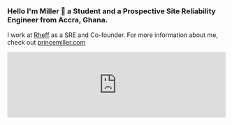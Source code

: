 ### Hello I'm Miller 👋 a Student and a Prospective Site Reliability Engineer from Accra, Ghana.
I work at [Rheff](https://www.rheff.com/) as a SRE and Co-founder. For more information about me, check out [princemiller.com](https://www.princemiller.com)

<iframe width="500" height="150" src="https://miller.substack.com/embed" frameborder="0" scrolling="no" ></iframe>
